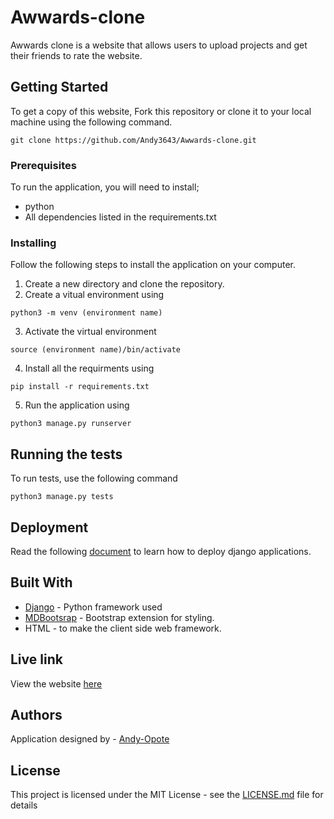 # Awwards-clone

Awwards clone  is a website that allows users to upload projects and get their friends to rate the website.
## Getting Started

To get a copy of this website, Fork this repository or clone it to your local machine using the following command.
```
git clone https://github.com/Andy3643/Awwards-clone.git
```

### Prerequisites

To run the application, you will need to install;
* python
* All dependencies listed in the requirements.txt

### Installing

Follow the following steps to install the application on your computer.

1. Create a new directory and clone the repository.
2. Create a vitual environment using
```
python3 -m venv (environment name) 
```
3. Activate the virtual environment
```
source (environment name)/bin/activate
```
4. Install all the requirments using
```
pip install -r requirements.txt
```
5. Run the application using 
```
python3 manage.py runserver
```


## Running the tests

To run tests, use the following command
```
python3 manage.py tests
```


## Deployment

Read the following [document](https://github.com/bernie-haxx/Deployment_to_heroku_django) to learn how to deploy django applications.
## Built With

* [Django](https://www.djangoproject.com/download/) - Python framework used
* [MDBootsrap](https://mdbootstrap.com/) - Bootstrap extension for styling.
* HTML - to make the client side web framework.

## Live link

View the website [here]()

## Authors

Application designed by - [Andy-Opote](https://github.com/Andy3643)
## License

This project is licensed under the MIT License - see the [LICENSE.md](LICENSE.md) file for details
